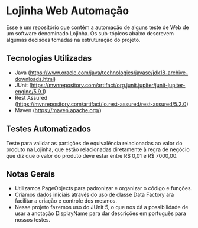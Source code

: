 
# Lojinha Web Automação

Esse é um repositório que contém a automação de alguns teste de Web de um software denominado Lojinha. Os sub-tópicos abaixo descrevem algumas decisões tomadas na estruturação do projeto.

## Tecnologias Utilizadas

 -  Java
(https://www.oracle.com/java/technologies/javase/jdk18-archive-downloads.html)
 - JUnit
(https://mvnrepository.com/artifact/org.junit.jupiter/junit-jupiter-engine/5.9.1)
 - Rest Assured  
(https://mvnrepository.com/artifact/io.rest-assured/rest-assured/5.2.0)
 - Maven
(https://maven.apache.org/)


## Testes Automatizados

Teste para validar as partições de equivalência relacionadas ao valor do produto na Lojinha, que estão relacionadas diretamente à regra de negócio que diz que o valor do produto deve estar entre R$ 0,01 e R$ 7000,00.

## Notas Gerais

-   Utilizamos PageObjects para padronizar e organizar o código e funções.
-   Criamos dados iniciais através do uso de classe Data Factory ara facilitar a criação e controle dos mesmos.
-   Nesse projeto fazemos uso do JUnit 5, o que nos dá a possibilidade de usar a anotação DisplayName para dar descrições em português para nossos testes.
